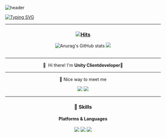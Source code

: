 ![header](https://capsule-render.vercel.app/api?type=waving&color=6994CDEE&text=&animation=twinkling&height=80)

[![Typing SVG](https://readme-typing-svg.demolab.com?font=Alkatra&weight=500&size=45&duration=4000&pause=3&color=6994CDEE&center=false&vCenter=false&multiline=true&repeat=true&width=1000&height=100&lines=Welcome+to+Choi_Dong_Hyeon+GitHub!👋)](https://git.io/typing-svg)
  
<div align="left"> 
      
 ---    
         
  <div align="center">       
   
### [![Hits](https://hits.seeyoufarm.com/api/count/incr/badge.svg?url=https%3A%2F%2Fgithub.com%2FChoi-Dong-Hyeon&count_bg=%23FD7DAC&title_bg=%23555555&icon=github.svg&icon_color=%23E7E7E7&title=GitHub_Blog&edge_flat=false)](https://choi-dong-hyeon.github.io/)

 
![Anurag's GitHub stats](https://github-readme-stats.vercel.app/api?username=Choi-Dong-Hyeon&show_icons=true&theme=radical)
<img src="https://github-readme-stats.vercel.app/api/top-langs/?username=Choi-Dong-Hyeon&layout=compact&theme=radical"><br><br>
  
 </div>
 
---

 
 <div align="center">
 👋&nbsp; Hi there! I'm <b>Unity Clientdeveloper</b>🚀<br/>

 ---

<p>
  🤞 Nice way to meet me

  <a href="mailto:MicroSoftMainUser@Gmail.com" target="_blank"><img src="https://img.shields.io/badge/MicroSoftMainUser@Gmail.com-EA4335?style=flat-square&logo=Gmail&logoColor=white"/></a>
 <a href="https://www.instagram.com/ziostylist/"><img src="https://img.shields.io/badge/Instagram-E4405F?style=flat-square&logo=Instagram&logoColor=white&link=https://www.instagram.com/ziostylist"/></a>

  ---

### 💪 Skills 
#### Platforms & Languages
<p>
  <img src="https://img.shields.io/badge/Unity-4695EB?style=flat-square&logo=Unity&logoColor=white"/>
 <img src="https://img.shields.io/badge/csharp-02569B?style=flat-square&logo=csharp&logoColor=white"/>
  <img src="https://img.shields.io/badge/.Net-3178C6?style=flat-square&logo=.Net&logoColor=white"/>
 </p>
  
  </div>

